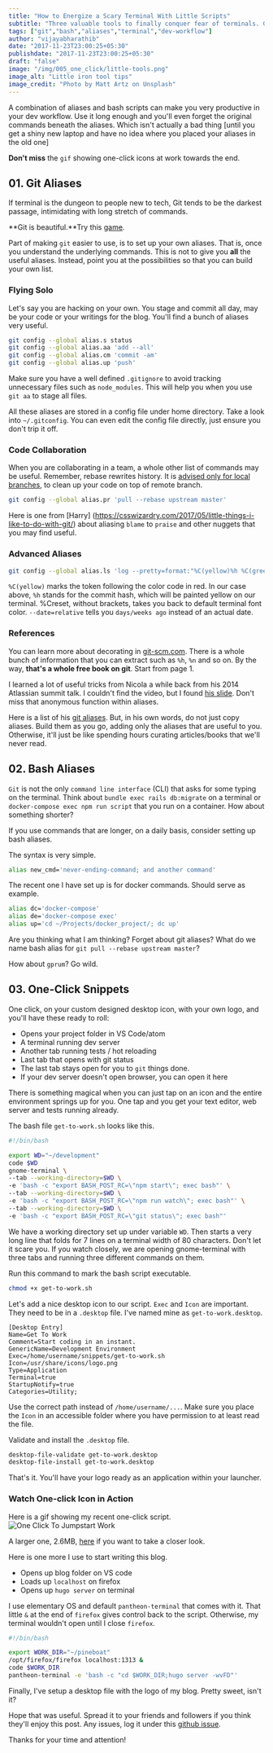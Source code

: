 ```yaml
---
title: "How to Energize a Scary Terminal With Little Scripts"
subtitle: "Three valuable tools to finally conquer fear of terminals. Git Aliases, Bash Aliases, and One click snippets."
tags: ["git","bash","aliases","terminal","dev-workflow"]
author: "vijayabharathib"
date: "2017-11-23T23:00:25+05:30"
publishdate: "2017-11-23T23:00:25+05:30"
draft: "false"
image: "/img/005_one_click/little-tools.png"
image_alt: "Little iron tool tips"
image_credit: "Photo by Matt Artz on Unsplash"
---
```


A combination of aliases and bash scripts can make you very productive in your dev workflow. Use it long enough and you'll even forget the original commands beneath the aliases. Which isn't actually a bad thing [until you get a shiny new laptop and have no idea where you placed your aliases in the old one]

**Don't miss** the `gif` showing one-click icons at work towards the end.

## 01. Git Aliases

If terminal is the dungeon to people new to tech, Git tends to be the darkest passage, intimidating with long stretch of commands.

 **Git is beautiful.**Try this [game](https://try.github.io/).

Part of making `git` easier to use, is to set up your own aliases. That is, once you understand the underlying commands. This is not to give you **all** the useful aliases. Instead, point you at the possibilities so that you can build your own list. 

### Flying Solo

Let's say you are hacking on your own. You stage and commit all day, may be your code or your writings for the blog. You'll find a bunch of aliases very useful.

```bash
git config --global alias.s status
git config --global alias.aa 'add --all'
git config --global alias.cm 'commit -am'
git config --global alias.up 'push'
```

Make sure you have a well defined `.gitignore` to avoid tracking unnecessary files such as `node_modules`. This will help you when you use `git aa` to stage all files.

All these aliases are stored in a config file under home directory. Take a look into `~/.gitconfig`. You can even edit the config file directly, just ensure you don't trip it off.

### Code Collaboration

When you are collaborating in a team, a whole other list of commands may be useful. Remember, rebase rewrites history. It is [advised only for local branches](https://coderwall.com/p/7aymfa/please-oh-please-use-git-pull-rebase), to clean up your code on top of remote branch.

```bash
git config --global alias.pr 'pull --rebase upstream master'
```

Here is one from [Harry] (https://csswizardry.com/2017/05/little-things-i-like-to-do-with-git/) about aliasing `blame` to `praise` and other nuggets that you may find useful.

### Advanced Aliases

```bash
git config --global alias.ls 'log --pretty=format:"%C(yellow)%h %C(green)%s %Creset(%ad)" --date=relative'
```

`%C(yellow)` marks the token following the color code in red. In our case above, `%h` stands for the commit hash, which will be painted yellow on our terminal. %Creset, without brackets, takes you back to default terminal font color. `--date=relative` tells you  `days/weeks ago` instead of an actual date.

### References
You can learn more about decorating in [git-scm.com](https://git-scm.com/docs/pretty-formats). There is a whole bunch
of information that you can extract such as `%h`, `%n` and so on. By the way, **that's a whole free book on git**. Start from page 1.

I learned a lot of useful tricks from Nicola a while back from his 2014 Atlassian summit talk. I couldn't find the video, but I found
[his slide](https://www.slideshare.net/GoAtlassian/becoming-a-git-master-nicola-paolucci). Don't miss that anonymous function within aliases.

Here is a list of his [git aliases](http://bit.do/git-aliases). But, in his own words, do not just copy aliases. Build them as you go, adding only the aliases that are useful to you. Otherwise, it'll just be like spending hours curating articles/books that we'll never read.

## 02. Bash Aliases

`Git` is not the only `command line interface` (CLI) that asks for some typing on the terminal. Think about `bundle exec rails db:migrate` on a terminal or `docker-compose exec npm run script` that you run on a container. How about something shorter? 

If you use commands that are longer, on a daily basis, consider setting up bash aliases.

The syntax is very simple.

```bash
alias new_cmd='never-ending-command; and another command'
```

The recent one I have set up is for docker commands. Should serve as example.

```bash
alias dc='docker-compose'
alias de='docker-compose exec'
alias up='cd ~/Projects/docker_project/; dc up'
```

Are you thinking what I am thinking? Forget about git aliases? What do we name bash alias for `git pull --rebase upstream master`?

How about `gprum`? Go wild.

## 03. One-Click Snippets

One click, on your custom designed desktop icon, with your own logo, and you'll have these ready to roll:

* Opens your project folder in VS Code/atom
* A terminal running dev server
* Another tab running tests / hot reloading
* Last tab that opens with git status
* The last tab stays open for you to `git` things done.
* If your dev server doesn't open browser, you can open it here

There is something magical when you can just tap on an icon and the entire environment springs up for you. One tap and you get your text editor, web server and tests running already.

The bash file `get-to-work.sh` looks like this.

```bash
#!/bin/bash

export WD="~/development"
code $WD
gnome-terminal \
--tab --working-directory=$WD \
-e 'bash -c "export BASH_POST_RC=\"npm start\"; exec bash"' \
--tab --working-directory=$WD \
-e 'bash -c "export BASH_POST_RC=\"npm run watch\"; exec bash"' \
--tab --working-directory=$WD \
-e 'bash -c "export BASH_POST_RC=\"git status\"; exec bash"'
```

We have a working directory set up under variable `WD`. Then starts a very long line that folds for 7 lines on a terminal width of 80 characters. Don't let it scare you. If you watch closely, we are opening gnome-terminal with three tabs and running three different commands on them.

Run this command to mark the bash script executable.

```bash
chmod +x get-to-work.sh
```

Let's add a nice desktop icon to our script. `Exec` and `Icon` are important. They need to be in a `.desktop` file. I've named mine as `get-to-work.desktop`.

```desktop
[Desktop Entry]
Name=Get To Work
Comment=Start coding in an instant.
GenericName=Development Environment
Exec=/home/username/snippets/get-to-work.sh
Icon=/usr/share/icons/logo.png
Type=Application
Terminal=true
StartupNotify=true
Categories=Utility;
```

Use the correct path instead of `/home/username/...`. Make sure you place the `Icon` in an accessible folder where you have permission to at least read the file.

Validate and install the `.desktop` file.

```bash
desktop-file-validate get-to-work.desktop
desktop-file-install get-to-work.desktop
```

That's it. You'll have your logo ready as an application within your launcher.

### Watch One-click Icon in Action

Here is a gif showing my recent one-click script.
![One Click To Jumpstart Work](/img/005_one_click/one-click-small.gif)

A larger one, 2.6MB, [here](/img/005_one_click/one-click.gif) if you want to take a closer look.

Here is one more I use to start writing this blog. 

* Opens up blog folder on VS code
* Loads up `localhost` on firefox 
* Opens up `hugo server` on terminal 

I use elementary OS and default `pantheon-terminal` that comes with it. That little `&` at the end of `firefox` gives control back to the script. Otherwise, my terminal wouldn't open until I close `firefox`.

```bash
#!/bin/bash

export WORK_DIR="~/pineboat"
/opt/firefox/firefox localhost:1313 &
code $WORK_DIR
pantheon-terminal -e 'bash -c "cd $WORK_DIR;hugo server -wvFD"'
```
Finally, I've setup a desktop file with the logo of my blog. 
Pretty sweet, isn't it? 

Hope that was useful. Spread it to your friends and followers if you think they'll enjoy this post. Any issues, log it under this [github issue](https://github.com/pineboat/pineboat.github.io/issues/4).

Thanks for your time and attention! 